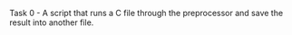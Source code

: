 Task 0 - A script that runs a C file through the preprocessor and save the result into another file.
